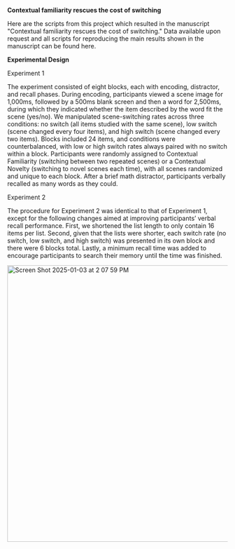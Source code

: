 **Contextual familiarity rescues the cost of switching**

Here are the scripts from this project which resulted in the manuscript "Contextual familiarity rescues the cost of switching." Data available upon request and all scripts for reproducing the main results shown in the manuscript can be found here. 


**Experimental Design**

Experiment 1

The experiment consisted of eight blocks, each with encoding, distractor, and recall phases. During encoding, participants viewed a scene image for 1,000ms, followed by a 500ms blank screen and then a word for 2,500ms, during which they indicated whether the item described by the word fit the scene (yes/no). We manipulated scene-switching rates across three conditions: no switch (all items studied with the same scene), low switch (scene changed every four items), and high switch (scene changed every two items). Blocks included 24 items, and conditions were counterbalanced, with low or high switch rates always paired with no switch within a block. Participants were randomly assigned to Contextual Familiarity (switching between two repeated scenes) or a Contextual Novelty (switching to novel scenes each time), with all scenes randomized and unique to each block. After a brief math distractor, participants verbally recalled as many words as they could. 


Experiment 2

The procedure for Experiment 2 was identical to that of Experiment 1, except for the following changes aimed at improving participants’ verbal recall performance. First, we shortened the list length to only contain 16 items per list. Second, given that the lists were shorter, each switch rate (no switch, low switch, and high switch) was presented in its own block and there were 6 blocks total. Lastly, a minimum recall time was added to encourage participants to search their memory until the time was finished.


<img width="631" alt="Screen Shot 2025-01-03 at 2 07 59 PM" src="https://github.com/user-attachments/assets/f404e364-f627-4ded-b427-c106c817a7d8" />



